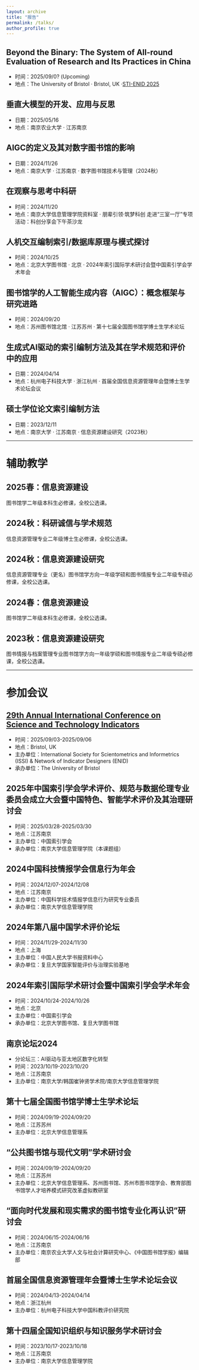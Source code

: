 ```yaml
---
layout: archive
title: "报告"
permalink: /talks/
author_profile: true
---
```


## Beyond the Binary: The System of All-round Evaluation of Research and Its Practices in China
- 时间：2025/09/0? (Upcoming)
- 地点：The University of Bristol · Bristol, UK ·[STI-ENID 2025](https://www.stienid2025.org/)

## 垂直大模型的开发、应用与反思
- 日期：2025/05/16
- 地点：南京农业大学 · 江苏南京

## AIGC的定义及其对数字图书馆的影响
- 日期：2024/11/26
- 地点：南京大学 · 江苏南京 · 数字图书馆技术与管理（2024秋）

## 在观察与思考中科研
- 时间：2024/11/20
- 地点：南京大学信息管理学院资料室 · 朋辈引领·筑梦科创 走进“三室一厅”专项活动：科创分享会下午茶沙龙

## 人机交互编制索引/数据库原理与模式探讨
- 时间：2024/10/25
- 地点：北京大学图书馆 · 北京 · 2024年索引国际学术研讨会暨中国索引学会学术年会

## 图书馆学的人工智能生成内容（AIGC）：概念框架与研究进路
- 时间：2024/09/20
- 地点：苏州图书馆北馆 · 江苏苏州 · 第十七届全国图书馆学博士生学术论坛

## 生成式AI驱动的索引编制方法及其在学术规范和评价中的应用
- 日期：2024/04/14
- 地点：杭州电子科技大学 · 浙江杭州 · 首届全国信息资源管理年会暨博士生学术论坛会议

## 硕士学位论文索引编制方法
- 日期：2023/12/11
- 地点：南京大学 · 江苏南京 · 信息资源建设研究（2023秋）



---


# 辅助教学
## 2025春：信息资源建设
图书馆学二年级本科生必修课，全校公选课。
## 2024秋：科研诚信与学术规范
信息资源管理专业二年级博士生必修课，全校公选课。
## 2024秋：信息资源建设研究
信息资源管理专业（更名）图书馆学方向一年级学硕和图书情报专业二年级专硕必修课，全校公选课。
## 2024春：信息资源建设
图书馆学二年级本科生必修课，全校公选课。
## 2023秋：信息资源建设研究
图书情报与档案管理专业图书馆学方向一年级学硕和图书情报专业二年级专硕必修课，全校公选课。

---

# 参加会议
## [29th Annual International Conference on Science and Technology Indicators](https://www.stienid2025.org/)
- 时间：2025/09/03-2025/09/06
- 地点：Bristol, UK
- 主办单位：International Society for Scientometrics and Informetrics (ISSI) & Network of Indicator Designers (ENID)
- 承办单位：The University of Bristol

## 2025年中国索引学会学术评价、规范与数据伦理专业委员会成立大会暨中国特色、智能学术评价及其治理研讨会
- 时间：2025/03/28-2025/03/30
- 地点：江苏南京
- 主办单位：中国索引学会
- 承办单位：南京大学信息管理学院（本课题组）

## 2024中国科技情报学会信息行为年会
- 时间：2024/12/07-2024/12/08
- 地点：江苏南京
- 主办单位：中国科学技术情报学信息⾏为研究专业委员
- 承办单位：南京大学信息管理学院

## 2024年第八届中国学术评价论坛
- 时间：2024/11/29-2024/11/30
- 地点：上海
- 主办单位：中国人民大学书报资料中心
- 承办单位：复旦大学国家智能评价与治理实验基地

## 2024年索引国际学术研讨会暨中国索引学会学术年会
- 时间：2024/10/24-2024/10/26
- 地点：北京
- 主办单位：中国索引学会
- 承办单位：北京大学图书馆、复旦大学图书馆

## 南京论坛2024
- 分论坛三：AI驱动与亚太地区数字化转型
- 时间：2023/10/19-2023/10/20
- 地点：江苏南京
- 主办单位：南京大学/韩国崔钟贤学术院/南京大学信息管理学院

## 第十七届全国图书馆学博士生学术论坛
- 时间：2024/09/19-2024/09/20
- 地点：江苏苏州
- 主办单位：北京大学信息管理系

## “公共图书馆与现代文明”学术研讨会
- 时间：2024/09/19-2024/09/20
- 地点：江苏苏州
- 主办单位：北京大学信息管理系、苏州图书馆、苏州市图书馆学会、教育部图书馆学人才培养模式研究改革虚拟教研室

## “面向时代发展和现实需求的图书馆专业化再认识”研讨会
- 时间：2024/06/15-2024/06/16
- 地点：江苏南京
- 主办单位：南京农业大学人文与社会计算研究中心、《中国图书馆学报》编辑部

## 首届全国信息资源管理年会暨博士生学术论坛会议
- 时间：2024/04/13-2024/04/14
- 地点：浙江杭州
- 主办单位：杭州电子科技大学中国科教评价研究院

## 第十四届全国知识组织与知识服务学术研讨会
- 时间：2023/10/17-2023/10/18
- 地点：江苏南京
- 主办单位：南京大学信息管理学院
